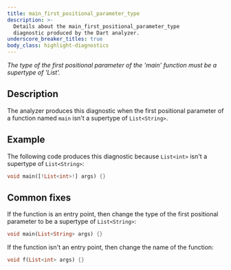 ```yaml
---
title: main_first_positional_parameter_type
description: >-
  Details about the main_first_positional_parameter_type
  diagnostic produced by the Dart analyzer.
underscore_breaker_titles: true
body_class: highlight-diagnostics
---
```


_The type of the first positional parameter of the 'main' function must be a
supertype of 'List<String>'._

## Description

The analyzer produces this diagnostic when the first positional parameter
of a function named `main` isn't a supertype of `List<String>`.

## Example

The following code produces this diagnostic because `List<int>` isn't a
supertype of `List<String>`:

```dart
void main([!List<int>!] args) {}
```

## Common fixes

If the function is an entry point, then change the type of the first
positional parameter to be a supertype of `List<String>`:

```dart
void main(List<String> args) {}
```

If the function isn't an entry point, then change the name of the function:

```dart
void f(List<int> args) {}
```
